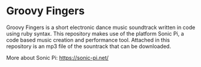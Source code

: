 # Groovy Fingers
Groovy Fingers is a short electronic dance music soundtrack written in code using ruby syntax. This repository makes use of the platform Sonic Pi, a code based music creation and performance tool. Attached in this repository is an mp3 file of the sountrack that can be downloaded.

More about Sonic Pi: https://sonic-pi.net/

